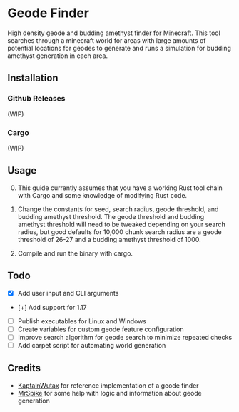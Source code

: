 # Geode Finder

High density geode and budding amethyst finder for Minecraft. This tool searches through a minecraft world for areas with large amounts of potential locations for geodes to generate and runs a simulation for budding amethyst generation in each area.

## Installation

### Github Releases
(WIP)

### Cargo
(WIP)

## Usage

0. This guide currently assumes that you have a working Rust tool chain with Cargo and some knowledge of modifying Rust code.

1. Change the constants for seed, search radius, geode threshold, and budding amethyst threshold. The geode threshold and budding amethyst threshold will need to be tweaked depending on your search radius, but good defaults for 10,000 chunk search radius are a geode threshold of 26-27 and a budding amethyst threshold of 1000.

2. Compile and run the binary with cargo.

## Todo

- [x] Add user input and CLI arguments
- [+] Add support for 1.17
- [ ] Publish executables for Linux and Windows
- [ ] Create variables for custom geode feature configuration
- [ ] Improve search algorithm for geode search to minimize repeated checks
- [ ] Add carpet script for automating world generation

## Credits

- [KaptainWutax](https://github.com/KaptainWutax) for reference implementation of a geode finder
- [MrSpike](https://github.com/MrSpike63) for some help with logic and information about geode generation
